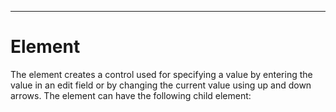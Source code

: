 

---

# Element

The <spinner> element creates a control used for specifying a value by entering the value in an edit field or by changing the current value using up and down arrows. The element can have the following child element:

<script>

The <spinner> element has the following attributes:

- • backgroundcolor = CDATA

- • decimalplaces = CDATA

- • disabled = true | false

- • editable = true | false

- • family = CDATA

- • fontposture = italic | upright

- • fontsize = CDATA

- • fontstyle = monsanserif | monoserif | sanserif | serif

- • fontweight = bold | medium

- • foregroundcolor = CDATA

- • height = CDATA

- • helpid = CDATA

- • hidden = true | false

- • id = ID

- • increment = CDATA

- • maximum = CDATA

- • minimum = CDATA

- • resize = none | both | height | width | natural

- • statustext = CDATA

- • tiptext = CDATA

- • value = CDATA

- • width = CDATA

- • withdraw = true | false